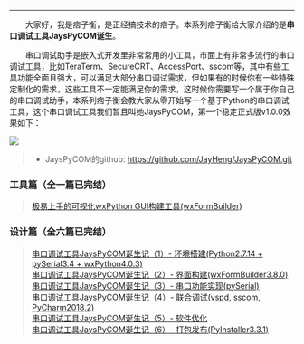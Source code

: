 ----

　　大家好，我是痞子衡，是正经搞技术的痞子。本系列痞子衡给大家介绍的是**串口调试工具JaysPyCOM诞生**。  

　　串口调试助手是嵌入式开发里非常常用的小工具，市面上有非常多流行的串口调试工具，比如TeraTerm、SecureCRT、AccessPort、sscom等，其中有些工具功能全面且强大，可以满足大部分串口调试需求，但如果有的时候你有一些特殊定制化的需求，这些工具不一定能满足你的需求，这时候你需要写一个属于你自己的串口调试助手，本系列痞子衡会教大家从零开始写一个基于Python的串口调试工具，这个串口调试工具我们暂且叫她JaysPyCOM，第一个稳定正式版v1.0.0效果如下：  

<img src="http://odox9r8vg.bkt.clouddn.com/image/cnblogs/JaysPyCOM_v1.0.0_overview.png" style="zoom:100%" />

> * JaysPyCOM的github: https://github.com/JayHeng/JaysPyCOM.git  

### 工具篇（全一篇已完结）
> [极易上手的可视化wxPython GUI构建工具(wxFormBuilder)](http://www.cnblogs.com/henjay724/p/9426966.html)

### 设计篇（全六篇已完结）
> [串口调试工具JaysPyCOM诞生记（1）- 环境搭建(Python2.7.14 + pySerial3.4 + wxPython4.0.3)](http://www.cnblogs.com/henjay724/p/9416049.html)  
> [串口调试工具JaysPyCOM诞生记（2）- 界面构建(wxFormBuilder3.8.0)](http://www.cnblogs.com/henjay724/p/9430234.html)  
> [串口调试工具JaysPyCOM诞生记（3）- 串口功能实现(pySerial)](http://www.cnblogs.com/henjay724/p/9436995.html)  
> [串口调试工具JaysPyCOM诞生记（4）- 联合调试(vspd, sscom, PyCharm2018.2)](https://www.cnblogs.com/henjay724/p/9439580.html)  
> [串口调试工具JaysPyCOM诞生记（5）- 软件优化](https://www.cnblogs.com/henjay724/p/9447077.html)  
> [串口调试工具JaysPyCOM诞生记（6）- 打包发布(PyInstaller3.3.1)](https://www.cnblogs.com/henjay724/p/9452275.html)  
